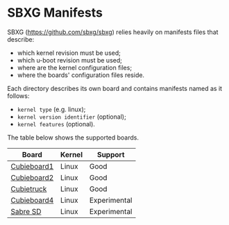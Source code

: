 SBXG Manifests
==============

SBXG (https://github.com/sbxg/sbxg) relies heavily on manifests files that
describe:
- which kernel revision must be used;
- which u-boot revision must be used;
- where are the kernel configuration files;
- where the boards' configuration files reside.

Each directory describes its own board and contains manifests named as it follows:
- `kernel type` (e.g. linux);
- `kernel version identifier` (optional);
- `kernel features` (optional).

The table below shows the supported boards.

| Board             | Kernel | Support        |
| ----------------- | ------ | -------------- |
| [Cubieboard1][1]  | Linux  | Good           |
| [Cubieboard2][1]  | Linux  | Good           |
| [Cubietruck][2]   | Linux  | Good           |
| [Cubieboard4][1]  | Linux  | Experimental   |
| [Sabre SD][3]     | Linux  | Experimental   |


[1]: http://cubieboard.org/
[2]: http://cubietruck.org/
[3]: http://www.nxp.com/products/microcontrollers-and-processors/arm-processors/i.mx-applications-processors-based-on-arm-cores/i.mx-6-processors/i.mx6qp/sabre-board-for-smart-devices-reference-design-based-on-the-i.mx-6-series:RDIMX6SABREBRD
